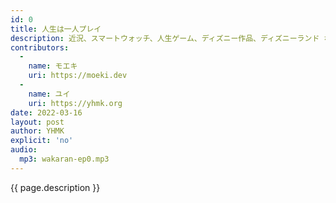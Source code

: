 ```yaml
---
id: 0
title: 人生は一人プレイ
description: 近況、スマートウォッチ、人生ゲーム、ディズニー作品、ディズニーランド などについて話しました。
contributors:
  - 
    name: モエキ
    uri: https://moeki.dev
  -
    name: ユイ
    uri: https://yhmk.org
date: 2022-03-16
layout: post
author: YHMK
explicit: 'no'
audio:
  mp3: wakaran-ep0.mp3
---
```


{{ page.description }}
